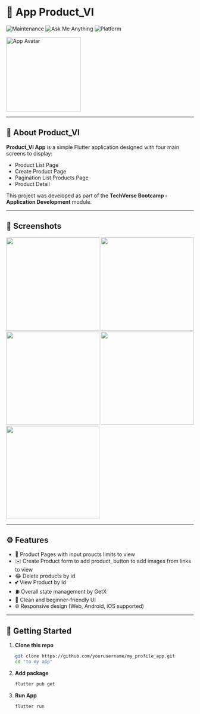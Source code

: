 # 🎯 App Product_VI

![Maintenance](https://img.shields.io/badge/Maintenance-yes-brightgreen) 
![Ask Me Anything](https://img.shields.io/badge/Ask%20me-anything-1abc9c.svg)
![Platform](https://img.shields.io/badge/Platform-Android%20%7C%20iOS%20%7C%20Web-blue)

<img src="https://drive.google.com/u/0/drive-viewer/AKGpihZhSFzteQ_THwhQ-mERNb3pqtQDT2IUfKFx2s1j3xz60oB1Tp-6woA0X6PxTdqvjLLVNQ5e1X27LTUv4N3ofY_bRjm2XxDGaqU=s1600-rw-v1" width="200" alt="App Avatar" align="center" />

---

## 📌 About Product_VI

**Product_VI App** is a simple Flutter application designed with four main screens to display:

- Product List Page
- Create Product Page
- Pagination List Products Page
- Product Detail

This project was developed as part of the **TechVerse Bootcamp - Application Development** module.

---

## 📸 Screenshots

<p float="left">
  <img src="https://res.cloudinary.com/drkjgtjx7/image/upload/v1753980385/Screenshot_2025-07-31-23-38-18-218_com.example.banhat_kbngoy.jpg" width="250" />
  <img src="https://res.cloudinary.com/drkjgtjx7/image/upload/v1753980385/Screenshot_2025-07-31-23-38-03-649_com.example.banhat_xyejfg.jpg" width="250" />
  <img src="https://res.cloudinary.com/drkjgtjx7/image/upload/v1753980385/Screenshot_2025-07-31-23-38-07-306_com.example.banhat_plukxi.jpg" width="250" />
  <img src="https://res.cloudinary.com/drkjgtjx7/image/upload/v1753980385/Screenshot_2025-07-31-23-38-10-488_com.example.banhat_ebqxjj.jpg" width="250" />
  <img src="https://res.cloudinary.com/drkjgtjx7/image/upload/v1753981194/Screenshot_2025-07-31-23-56-01-269_com.example.banhat_sikhda.jpg" width="250" />
</p>

---

## ⚙️ Features

- 🧑 Product Pages with input proucts limits to view
- ✉️ Create Product form to add product, button to add images from links to view
- 😂 Delete products by id
- 💕 View Product by Id
- ⛽ Overall state management by GetX
- 🎨 Clean and beginner-friendly UI
- 🌐 Responsive design (Web, Android, iOS supported)

---

## 🚀 Getting Started

1. **Clone this repo**
   ```bash
   git clone https://github.com/yourusername/my_profile_app.git
   cd "to my app"
2. **Add package**
   ```bash
   flutter pub get
3. **Run App**
   ```bash
   flutter run
   
   
